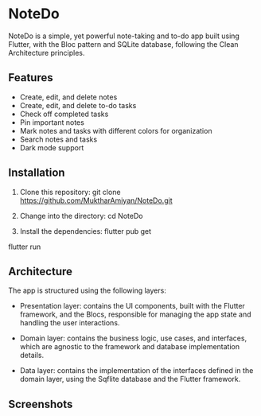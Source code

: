 # NoteDo

NoteDo is a simple, yet powerful note-taking and to-do app built using Flutter, with the Bloc pattern and SQLite database, following the Clean Architecture principles.

## Features

- Create, edit, and delete notes
- Create, edit, and delete to-do tasks
- Check off completed tasks
- Pin important notes
- Mark notes and tasks with different colors for organization
- Search notes and tasks
- Dark mode support

## Installation

1. Clone this repository:
git clone https://github.com/MuktharAmiyan/NoteDo.git

2. Change into the directory:
cd NoteDo

3. Install the dependencies:
flutter pub get

flutter run


## Architecture

The app is structured using the following layers:

- Presentation layer: contains the UI components, built with the Flutter framework, and the Blocs, responsible for managing the app state and handling the user interactions.

- Domain layer: contains the business logic, use cases, and interfaces, which are agnostic to the framework and database implementation details.

- Data layer: contains the implementation of the interfaces defined in the domain layer, using the Sqflite database and the Flutter framework.

## Screenshots
<!-- 
![Screenshot 1](screenshots/screenshot1.png)

![Screenshot 2](screenshots/screenshot2.png)

## Contributing

Contributions are always welcome! If you have any ideas or suggestions, please open an issue or a pull request.

## License

This project is licensed under the [MIT License](LICENSE). -->

